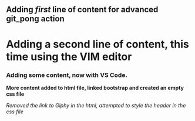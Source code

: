 ## Adding _first_ line of content for advanced git_pong action

# Adding a second line of content, this time using the VIM editor

### Adding some content, now with VS Code.

**More content added to html file, linked bootstrap and created an empty css file**

*Removed the link to Giphy in the html, attempted to style the header in the css file*